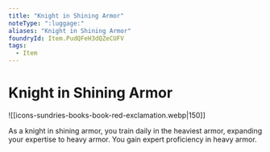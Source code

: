 ```yaml
---
title: "Knight in Shining Armor"
noteType: ":luggage:"
aliases: "Knight in Shining Armor"
foundryId: Item.PudQFeH3dQZeCUFV
tags:
  - Item
---
```


# Knight in Shining Armor
![[icons-sundries-books-book-red-exclamation.webp|150]]

As a knight in shining armor, you train daily in the heaviest armor, expanding your expertise to heavy armor. You gain expert proficiency in heavy armor.
